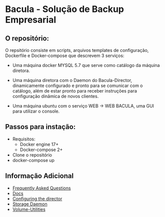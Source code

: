 # Bacula - Solução de Backup Empresarial


## O repositório:


O repsitório consiste em scripts, arquivos templates de configuração, Dockerfile e Docker-compose que descrevem 3 serviços:

- Uma máquina docker MYSQL 5.7 que serve como catálogo da máquina diretora.
     
- Uma máquina diretora com o Daemon do Bacula-Director, dinamicamente configurado e pronto para se comunicar com o catálogo, além de estar pronto para receber instruções para configuração dinãmica de novos clientes.

- Uma máquina ubuntu com o serviço WEB → WEB BACULA, uma GUI para utilizar o console.
         
## Passos para instação:
- Requisitos:
    - Docker engine 17+
    - Docker-compose 2+
- Clone o repositório
- docker-compose up

Informação Adicional
------------------

* [Frequently Asked Questions](http://www.bacula.org/7.4.x-manuals/en/problems/Bacula_Frequently_Asked_Que.html "FAQ")
* [Docs](http://www.bacula.org/5.2.x-manuals/en/main/main/index.html "Docs")
* [Configuring the director](http://www.bacula.org/5.2.x-manuals/en/main/main/Configuring_Director.html "Director-Docs")
* [Storage Daemon](http://www.bacula.org/5.1.x-manuals/fr/main/main/Storage_Daemon_Configuratio.html "SD-Docs")
* [Volume-Utilities](http://www.bacula.org/5.0.x-manuals/de/utility/utility/Volume_Utility_Tools.html "Volume-utiliies")